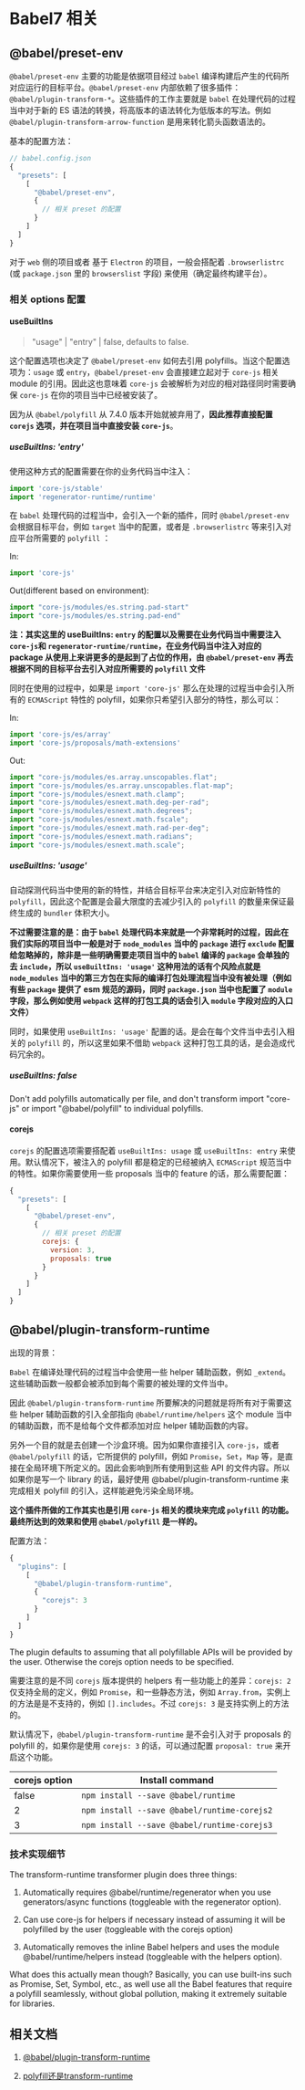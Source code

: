 # Babel7 相关

## @babel/preset-env

`@babel/preset-env` 主要的功能是依据项目经过 `babel` 编译构建后产生的代码所对应运行的目标平台。`@babel/preset-env` 内部依赖了很多插件： `@babel/plugin-transform-*`。这些插件的工作主要就是 `babel` 在处理代码的过程当中对于新的 ES 语法的转换，将高版本的语法转化为低版本的写法。例如 `@babel/plugin-transform-arrow-function` 是用来转化箭头函数语法的。

基本的配置方法：

```javascript
// babel.config.json
{
  "presets": [
    [
      "@babel/preset-env",
      {
        // 相关 preset 的配置
      }
    ]
  ]
}
```

对于 `web` 侧的项目或者 基于 `Electron` 的项目，一般会搭配着 `.browserlistrc` (或 `package.json` 里的 `browserslist` 字段) 来使用（确定最终构建平台）。

### 相关 options 配置

#### useBuiltIns

> "usage" | "entry" | false, defaults to false.

这个配置选项也决定了 `@babel/preset-env` 如何去引用 polyfills。当这个配置选项为：`usage` 或 `entry`，`@babel/preset-env` 会直接建立起对于 `core-js` 相关 module 的引用。因此这也意味着 `core-js` 会被解析为对应的相对路径同时需要确保 `core-js` 在你的项目当中已经被安装了。

因为从 `@babel/polyfill` 从 7.4.0 版本开始就被弃用了，**因此推荐直接配置 `corejs` 选项，并在项目当中直接安装 `core-js`**。

##### useBuiltIns: 'entry'

使用这种方式的配置需要在你的业务代码当中注入：

```javascript
import 'core-js/stable'
import 'regenerator-runtime/runtime'
```

在 `babel` 处理代码的过程当中，会引入一个新的插件，同时 `@babel/preset-env` 会根据目标平台，例如 `target` 当中的配置，或者是 `.browserlistrc` 等来引入对应平台所需要的 `polyfill` ：

In:

```javascript
import 'core-js'
```

Out(different based on environment):

```javascript
import "core-js/modules/es.string.pad-start"
import "core-js/modules/es.string.pad-end"
```

**注：其实这里的 useBuiltIns: `entry` 的配置以及需要在业务代码当中需要注入 `core-js`和 `regenerator-runtime/runtime`，在业务代码当中注入对应的 package 从使用上来讲更多的是起到了占位的作用，由 `@babel/preset-env` 再去根据不同的目标平台去引入对应所需要的 `polyfill` 文件**

同时在使用的过程中，如果是 `import 'core-js'` 那么在处理的过程当中会引入所有的 `ECMAScript` 特性的 polyfill，如果你只希望引入部分的特性，那么可以：

In:

```javascript
import 'core-js/es/array'
import 'core-js/proposals/math-extensions'
```

Out:

```javascript
import "core-js/modules/es.array.unscopables.flat";
import "core-js/modules/es.array.unscopables.flat-map";
import "core-js/modules/esnext.math.clamp";
import "core-js/modules/esnext.math.deg-per-rad";
import "core-js/modules/esnext.math.degrees";
import "core-js/modules/esnext.math.fscale";
import "core-js/modules/esnext.math.rad-per-deg";
import "core-js/modules/esnext.math.radians";
import "core-js/modules/esnext.math.scale";
```

##### useBuiltIns: 'usage'

自动探测代码当中使用的新的特性，并结合目标平台来决定引入对应新特性的 `polyfill`，因此这个配置是会最大限度的去减少引入的 `polyfill` 的数量来保证最终生成的 `bundler` 体积大小。

**不过需要注意的是：由于 `babel` 处理代码本来就是一个非常耗时的过程，因此在我们实际的项目当中一般是对于 `node_modules` 当中的 `package` 进行 `exclude` 配置给忽略掉的，除非是一些明确需要走项目当中的 `babel` 编译的 `package` 会单独的去 `include`，所以 `useBuiltIns: 'usage'` 这种用法的话有个风险点就是 `node_modules` 当中的第三方包在实际的编译打包处理流程当中没有被处理（例如有些 `package` 提供了 esm 规范的源码，同时 `package.json` 当中也配置了 `module` 字段，那么例如使用 `webpack` 这样的打包工具的话会引入 `module` 字段对应的入口文件）**

同时，如果使用 `useBuiltIns: 'usage'` 配置的话。是会在每个文件当中去引入相关的 `polyfill` 的，所以这里如果不借助 `webpack` 这种打包工具的话，是会造成代码冗余的。

##### useBuiltIns: false

Don't add polyfills automatically per file, and don't transform import "core-js" or import "@babel/polyfill" to individual polyfills.

#### corejs

`corejs` 的配置选项需要搭配着 `useBuiltIns: usage` 或 `useBuiltIns: entry` 来使用。默认情况下，被注入的 polyfill 都是稳定的已经被纳入 `ECMAScript` 规范当中的特性。如果你需要使用一些 proposals 当中的 feature 的话，那么需要配置：

```javascript
{
  "presets": [
    [
      "@babel/preset-env",
      {
        // 相关 preset 的配置
        corejs: {
          version: 3,
          proposals: true
        }
      }
    ]
  ]
}
```


## @babel/plugin-transform-runtime

出现的背景：

`Babel` 在编译处理代码的过程当中会使用一些 helper 辅助函数，例如 `_extend`。这些辅助函数一般都会被添加到每个需要的被处理的文件当中。

因此 `@babel/plugin-transform-runtime` 所要解决的问题就是将所有对于需要这些 helper 辅助函数的引入全部指向 `@babel/runtime/helpers` 这个 module 当中的辅助函数，而不是给每个文件都添加对应 helper 辅助函数的内容。

另外一个目的就是去创建一个沙盒环境。因为如果你直接引入 `core-js`，或者 `@babel/polyfill` 的话，它所提供的 polyfill，例如 `Promise`，`Set`，`Map` 等，是直接在全局环境下所定义的。因此会影响到所有使用到这些 API 的文件内容。所以如果你是写一个 library 的话，最好使用 @babel/plugin-transform-runtime 来完成相关 polyfill 的引入，这样能避免污染全局环境。

**这个插件所做的工作其实也是引用 `core-js` 相关的模块来完成 `polyfill` 的功能。最终所达到的效果和使用 `@babel/polyfill` 是一样的。**

配置方法：

```javascript
{
  "plugins": [
    [
      "@babel/plugin-transform-runtime",
      {
        "corejs": 3
      }
    ]
  ]
}
```

The plugin defaults to assuming that all polyfillable APIs will be provided by the user. Otherwise the corejs option needs to be specified.


需要注意的是不同 `corejs` 版本提供的 helpers 有一些功能上的差异：`corejs: 2` 仅支持全局的定义，例如 `Promise`，和一些静态方法，例如 `Array.from`，实例上的方法是是不支持的，例如 `[].includes`。不过 `corejs: 3` 是支持实例上的方法的。

默认情况下，`@babel/plugin-transform-runtime` 是不会引入对于 proposals 的 polyfill 的，如果你是使用 `corejs: 3` 的话，可以通过配置 `proposal: true` 来开启这个功能。


| corejs option | Install command |
| -- | -- |
| false | `npm install --save @babel/runtime` |
| 2 | `npm install --save @babel/runtime-corejs2` |
| 3 | `npm install --save @babel/runtime-corejs3` |

### 技术实现细节

The transform-runtime transformer plugin does three things:

1. Automatically requires @babel/runtime/regenerator when you use generators/async functions (toggleable with the regenerator option).

2. Can use core-js for helpers if necessary instead of assuming it will be polyfilled by the user (toggleable with the corejs option)

3. Automatically removes the inline Babel helpers and uses the module @babel/runtime/helpers instead (toggleable with the helpers option).


What does this actually mean though? Basically, you can use built-ins such as Promise, Set, Symbol, etc., as well use all the Babel features that require a polyfill seamlessly, without global pollution, making it extremely suitable for libraries.

## 相关文档

1. [@babel/plugin-transform-runtime](https://babel.docschina.org/docs/en/babel-plugin-transform-runtime)

2. [polyfill还是transform-runtime](https://segmentfault.com/a/1190000020237790)